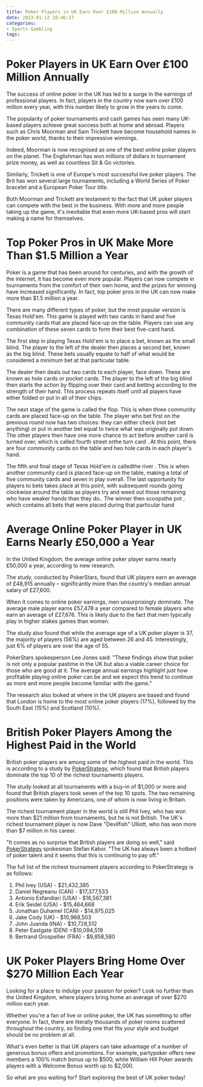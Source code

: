 ```yaml
---
title: Poker Players in UK Earn Over £100 Million Annually
date: 2023-01-12 18:46:17
categories:
- Sports Gambling
tags:
---
```



#  Poker Players in UK Earn Over £100 Million Annually

The success of online poker in the UK has led to a surge in the earnings of professional players. In fact, players in the country now earn over £100 million every year, with this number likely to grow in the years to come.

The popularity of poker tournaments and cash games has seen many UK-based players achieve great success both at home and abroad. Players such as Chris Moorman and Sam Trickett have become household names in the poker world, thanks to their impressive winnings.

Indeed, Moorman is now recognised as one of the best online poker players on the planet. The Englishman has won millions of dollars in tournament prize money, as well as countless Sit & Go victories.

Similarly, Trickett is one of Europe's most successful live poker players. The Brit has won several large tournaments, including a World Series of Poker bracelet and a European Poker Tour title.

Both Moorman and Trickett are testament to the fact that UK poker players can compete with the best in the business. With more and more people taking up the game, it's inevitable that even more UK-based pros will start making a name for themselves.

#  Top Poker Pros in UK Make More Than $1.5 Million a Year

Poker is a game that has been around for centuries, and with the growth of the internet, it has become even more popular. Players can now compete in tournaments from the comfort of their own home, and the prizes for winning have increased significantly. In fact, top poker pros in the UK can now make more than $1.5 million a year.

There are many different types of poker, but the most popular version is Texas Hold'em. This game is played with two cards in hand and five community cards that are placed face-up on the table. Players can use any combination of these seven cards to form their best five-card hand.

The first step in playing Texas Hold'em is to place a bet, known as the small blind. The player to the left of the dealer then places a second bet, known as the big blind. These bets usually equate to half of what would be considered a minimum bet at that particular table.

The dealer then deals out two cards to each player, face down. These are known as hole cards or pocket cards. The player to the left of the big blind then starts the action by flipping over their card and betting according to the strength of their hand. This process repeats itself until all players have either folded or put in all of their chips.

The next stage of the game is called the flop. This is when three community cards are placed face-up on the table. The player who bet first on the previous round now has two choices: they can either check (not bet anything) or put in another bet equal to twice what was originally put down. The other players then have one more chance to act before another card is turned over, which is called fourth street orthe turn card . At this point, there are four community cards on the table and two hole cards in each player's hand.

The fifth and final stage of Texas Hold'em is calledthe river . This is when another community card is placed face-up on the table, making a total of five community cards and seven in play overall. The last opportunity for players to bets takes place at this point, with subsequent rounds going clockwise around the table as players try and weed out those remaining who have weaker hands than they do.. The winner then scoopsthe pot , which contains all bets that were placed during that particular hand

#  Average Online Poker Player in UK Earns Nearly £50,000 a Year

In the United Kingdom, the average online poker player earns nearly £50,000 a year, according to new research.

The study, conducted by PokerStars, found that UK players earn an average of £48,915 annually – significantly more than the country's median annual salary of £27,600.

When it comes to online poker earnings, men unsurprisingly dominate. The average male player earns £57,478 a year compared to female players who earn an average of £27,676. This is likely due to the fact that men typically play in higher stakes games than women.

The study also found that while the average age of a UK poker player is 37, the majority of players (56%) are aged between 26 and 45. Interestingly, just 6% of players are over the age of 55.

PokerStars spokesperson Lee Jones said: "These findings show that poker is not only a popular pastime in the UK but also a viable career choice for those who are good at it. The average annual earnings highlight just how profitable playing online poker can be and we expect this trend to continue as more and more people become familiar with the game."

The research also looked at where in the UK players are based and found that London is home to the most online poker players (17%), followed by the South East (15%) and Scotland (10%).

#  British Poker Players Among the Highest Paid in the World

British poker players are among some of the highest paid in the world. This is according to a study by <a href="http://www.pokerstrategy.com">PokerStrategy</a>, which found that British players dominate the top 10 of the richest tournaments players.

The study looked at all tournaments with a buy-in of $1,000 or more and found that British players took seven of the top 10 spots. The two remaining positions were taken by Americans, one of whom is now living in Britain.

The richest tournament player in the world is still Phil Ivey, who has won more than $21 million from tournaments, but he is not British. The UK's richest tournament player is now Dave "Devilfish" Ulliott, who has won more than $7 million in his career.

"It comes as no surprise that British players are doing so well," said <a href="http://www.pokerstrategy.com">PokerStrategy</a> spokesman Stefan Kabor. "The UK has always been a hotbed of poker talent and it seems that this is continuing to pay off."

The full list of the richest tournament players according to PokerStrategy is as follows:

1) Phil Ivey (USA) - $21,432,385
2) Daniel Negreanu (CAN) - $17,377,533
3) Antonio Esfandiari (USA) - $16,567,381
4) Erik Seidel (USA) - $15,464,668
5) Jonathan Duhamel (CAN) - $14,975,025
6) Jake Cody (UK) - $10,968,503
7) John Juanda (INA) - $10,728,512
8) Peter Eastgate (DEN) =$10,094,519 
9) Bertrand Grospellier (FRA) - $9,858,580

#  UK Poker Players Bring Home Over $270 Million Each Year

Looking for a place to indulge your passion for poker? Look no further than the United Kingdom, where players bring home an average of over $270 million each year.

Whether you're a fan of live or online poker, the UK has something to offer everyone. In fact, there are literally thousands of poker rooms scattered throughout the country, so finding one that fits your style and budget should be no problem at all.

What's even better is that UK players can take advantage of a number of generous bonus offers and promotions. For example, partypoker offers new members a 100% match bonus up to $500, while William Hill Poker awards players with a Welcome Bonus worth up to $2,000.

So what are you waiting for? Start exploring the best of UK poker today!